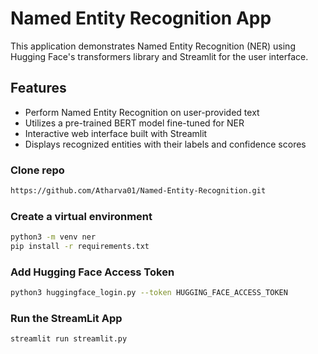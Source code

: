 # Named Entity Recognition App

This application demonstrates Named Entity Recognition (NER) using Hugging Face's transformers library and Streamlit for the user interface.

## Features

- Perform Named Entity Recognition on user-provided text
- Utilizes a pre-trained BERT model fine-tuned for NER
- Interactive web interface built with Streamlit
- Displays recognized entities with their labels and confidence scores


### Clone repo
```bash
https://github.com/Atharva01/Named-Entity-Recognition.git
```
### Create a virtual environment

```bash
python3 -m venv ner
pip install -r requirements.txt
```
### Add Hugging Face Access Token

```bash
python3 huggingface_login.py --token HUGGING_FACE_ACCESS_TOKEN
```

### Run the StreamLit App 

```bash
streamlit run streamlit.py
```
